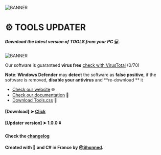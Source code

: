 ![BANNER](https://i.ibb.co/kD79GYD/updater.png)

# ⚙️ TOOLS UPDATER
##### Download the latest version of TOOLS from your PC 💻.

![BANNER](https://i.ibb.co/YTPt7Cq/updater-screen1.png)

Our software is guaranteed **virus free** [check with VirusTotal](https://www.virustotal.com/gui/file/e82eef392eda144d483ce7c4818884c4b2595465e836b5bc0a50670134101b3b/detection) (0/70)
 
**Note**: **Windows Defender** may **detect** the software as **false positive**, if the software is removed, **disable your antivirus** and **re-download ** it

+ [Check our website](https://shonned.github.io/tools-css/) 🌐
+ [Check our documentation](https://shonned.github.io/tools-css/doc.html) 📖
+ [Download Tools.css](https://shonned.github.io/tools-css/) 🦄
#### [Download] ➤ [Click](https://github.com/Shonned/TOOLSUpdater/releases/tag/1.0)
#### [Updater version] ➤ 1.0.0 ⬇️
#### Check the [changelog](https://pastebin.com/raw/KkwE7VDM)
#### Created with 🥖 and C# in France by [@Shonned](https://instagram.com/067pm).
